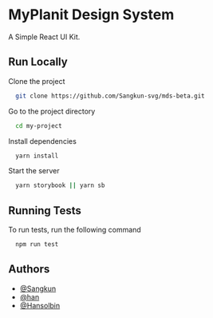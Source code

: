 # MyPlanit Design System

A Simple React UI Kit.

## Run Locally

Clone the project

```bash
  git clone https://github.com/Sangkun-svg/mds-beta.git
```

Go to the project directory

```bash
  cd my-project
```

Install dependencies

```bash
  yarn install
```

Start the server

```bash
  yarn storybook || yarn sb
```

## Running Tests

To run tests, run the following command

```bash
  npm run test
```

## Authors

-   [@Sangkun](https://github.com/Sangkun-svg)
-   [@han](https://github.com/sehwanforeal)
-   [@Hansolbin](https://github.com/Han-solbin)
